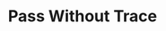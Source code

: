 ---
title: "Pass Without Trace"
index:
  - pass-without-trace
permalink: /spells/pass-without-trace/
tags:
  - Spell
  - 2nd Level
  - Abjuration
available_for:
  - Druid
  - Ranger
level: "2nd Level"
school: "Abjuration"
comp:
  - V
  - S
  - M
material: "ashes from a burned leaf of mistletoe and a sprig of spruce."
duration: "1 Hour"
concentration: true
description: |
  A veil of shadows and silence radiates from you, masking you and your companions from detection. For the duration, each creature you choose within 30 feet of you (including you) has a +10 bonus to Dexterity (Stealth) checks and can't be tracked except by magical means. A creature that receives this bonus leaves behind no tracks or other traces of its passage.
excerpt: "A veil of shadows and silence radiates from you, masking you and your companions from detection."
source: "Basic Rules"
---
